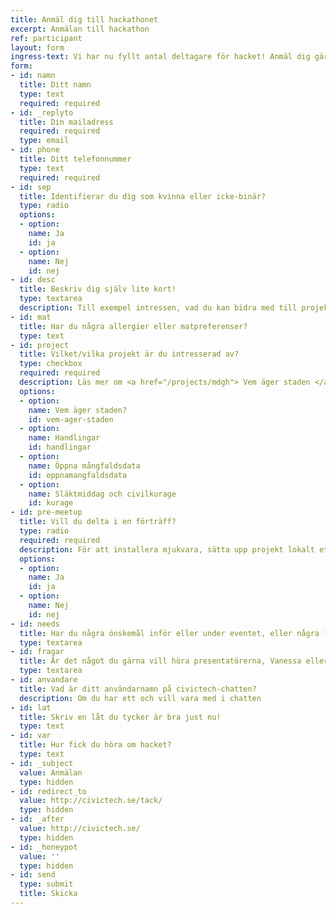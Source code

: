 ```yaml
---
title: Anmäl dig till hackathonet
excerpt: Anmälan till hackathon
ref: participant
layout: form
ingress-text: Vi har nu fyllt antal deltagare för hacket! Anmäl dig gärna ändå så skriver vi upp dig på reserv-lista och hör av oss om något avhopp sker. Anmälan sker via formuläret nedan.
form:
- id: namn
  title: Ditt namn
  type: text
  required: required
- id: _replyto
  title: Din mailadress
  required: required
  type: email
- id: phone
  title: Ditt telefonnummer
  type: text
  required: required
- id: sep
  title: Identifierar du dig som kvinna eller icke-binär? 
  type: radio
  options:
  - option: 
    name: Ja
    id: ja
  - option: 
    name: Nej
    id: nej
- id: desc
  title: Beskriv dig själv lite kort!
  type: textarea
  description: Till exempel intressen, vad du kan bidra med till projekten du är intresserad av, utbildning eller jobb. Om du har någon specifik kompetens så nämn gärna den!
- id: mat
  title: Har du några allergier eller matpreferenser?
  type: text
- id: project
  title: Vilket/vilka projekt är du intresserad av?
  type: checkbox
  required: required
  description: Läs mer om <a href="/projects/mdgh"> Vem äger staden </a>, <a href="/projects/handlingar"> Handlingar </a>, <a href="/projects/mangfaldsdata"> Öppna mångfaldsdata </a> eller <a href="/projects/civilkurage">Släktmiddag och civilkurage</a>! 
  options:
  - option: 
    name: Vem äger staden?
    id: vem-ager-staden
  - option: 
    name: Handlingar
    id: handlingar
  - option: 
    name: Öppna mångfaldsdata
    id: oppnamangfaldsdata
  - option:
    name: Släktmiddag och civilkurage
    id: kurage
- id: pre-meetup
  title: Vill du delta i en förträff?
  type: radio
  required: required
  description: För att installera mjukvara, sätta upp projekt lokalt etc. Datum är den 22/1!
  options:
  - option: 
    name: Ja
    id: ja
  - option: 
    name: Nej
    id: nej
- id: needs
  title: Har du några önskemål inför eller under eventet, eller några frågor?  
  type: textarea
- id: fragar
  title: Är det något du gärna vill höra presentatörerna, Vanessa eller Rebecca, prata extra om? 
  type: textarea
- id: anvandare
  title: Vad är ditt användarnamn på civictech-chatten?
  description: Om du har ett och vill vara med i chatten
- id: lat
  title: Skriv en låt du tycker är bra just nu! 
  type: text
- id: var
  title: Hur fick du höra om hacket?
  type: text
- id: _subject
  value: Anmälan
  type: hidden
- id: redirect_to
  value: http://civictech.se/tack/
  type: hidden
- id: _after
  value: http://civictech.se/
  type: hidden
- id: _honeypot
  value: ''
  type: hidden
- id: send
  type: submit
  title: Skicka
---
```


